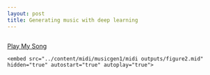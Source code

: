 ```yaml
---
layout: post
title: Generating music with deep learning
---
```


```

```

<script type='text/javascript' src='https://kitchwww.github.io/midi/midi.js'></script>
<a href="#" onClick="function(){
MIDIjs.initAll();
MIDIjs.play('../content/midi/musicgen1/midi outputs/figure2.mid');}">Play My Song</a>

```
<embed src="../content/midi/musicgen1/midi outputs/figure2.mid" hidden="true" autostart="true" autoplay="true">
```

<embed src="../content/midi/musicgen1/midi outputs/figure2.mid" hidden="true" autostart="true" autoplay="true">

  

